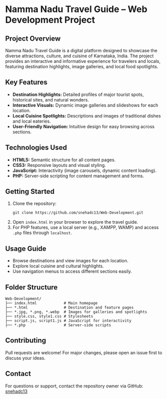 # Namma Nadu Travel Guide – Web Development Project

## Project Overview
Namma Nadu Travel Guide is a digital platform designed to showcase the diverse attractions, culture, and cuisine of Karnataka, India. The project provides an interactive and informative experience for travelers and locals, featuring destination highlights, image galleries, and local food spotlights.

## Key Features
- **Destination Highlights:** Detailed profiles of major tourist spots, historical sites, and natural wonders.
- **Interactive Visuals:** Dynamic image galleries and slideshows for each location.
- **Local Cuisine Spotlights:** Descriptions and images of traditional dishes and local eateries.
- **User-Friendly Navigation:** Intuitive design for easy browsing across sections.

## Technologies Used
- **HTML5:** Semantic structure for all content pages.
- **CSS3:** Responsive layouts and visual styling.
- **JavaScript:** Interactivity (image carousels, dynamic content loading).
- **PHP:** Server-side scripting for content management and forms.

## Getting Started
1. Clone the repository:
   ```shell
   git clone https://github.com/snehadc13/Web-Development.git
   ```
2. Open `index.html` in your browser to explore the travel guide.
3. For PHP features, use a local server (e.g., XAMPP, WAMP) and access `.php` files through `localhost`.

## Usage Guide
- Browse destinations and view images for each location.
- Explore local cuisine and cultural highlights.
- Use navigation menus to access different sections easily.

## Folder Structure
```
Web-Development/
├── index.html            # Main homepage
├── *.html                # Destination and feature pages
├── *.jpg, *.png, *.webp  # Images for galleries and spotlights
├── style.css, style1.css # Stylesheets
├── script.js, script1.js # JavaScript for interactivity
├── *.php                 # Server-side scripts
```

## Contributing
Pull requests are welcome! For major changes, please open an issue first to discuss your ideas.

## Contact
For questions or support, contact the repository owner via GitHub: [snehadc13](https://github.com/snehadc13)
